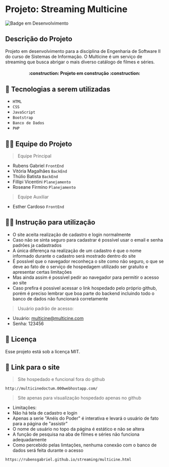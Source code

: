 # Projeto: Streaming Multicine
![Badge em Desenvolvimento](http://img.shields.io/static/v1?label=STATUS&message=EM%20DESENVOLVIMENTO&color=GREEN&style=for-the-badge)
## Descrição do Projeto
<p> Projeto em desenvolvimento para a disciplina de Engenharia de Software II do curso de Sistemas de Informação. O Multicine é um serviço de streaming que busca abrigar o mais diverso catálogo de filmes e séries. </p>

  <h4 align="center"> 
    :construction:  Projeto em construção  :construction:
    </h4>

## 🚀 Tecnologias a serem utilizadas
- ``HTML``
- ``CSS``
- ``JavaScript``
- ``Bootstrap``
- ``Banco de Dados``
- ``PHP``

## 👨‍💻 Equipe do Projeto
> Equipe Principal
- Rubens Gabriel  ``FrontEnd``
- Vitória Magalhães  ``BackEnd``
- Thúlio Batista  ``BackEnd``
- Fillipi Vicentini  ``Planejamento``
- Roseane Firmino  ``Planejamento``
> Equipe Auxiliar
- Esther Cardoso  ``FrontEnd``

## 💁🏻 Instrução para utilização  
- O site aceita realização de cadastro e login normalmente
- Caso não se sinta seguro para cadastrar é possível usar o email e senha padrões ja cadastrados
- A única diferença na realização de um cadastro é que o nome informado durante o cadastro será mostrado dentro do site
- É possível que o navegador reconheça o site como não seguro, o que se deve ao fato de o serviço de hospedagem utilizado ser gratuito e apresentar certas limitações
- Mas ainda assim é possível pedir ao navegador para permitir o acesso ao site
- Caso prefira é possivel acessar o link hospedado pelo próprio github, porém é preciso lembrar que boa parte do backend incluindo todo o banco de dados não funcionará corretamente
> Usuário padrão de acesso:
- Usuário: multicine@multicine.com
- Senha: 123456

## :memo: Licença

Esse projeto está sob a licença MIT.

## 🔗 Link para o site
> Site hospedado e funcional fora do github
```
http://multicinedoctum.000webhostapp.com/
```
> Site apenas para visualização hospedado apenas no github
- Limitações:
- Não há tela de cadastro e login
- Apenas a serie "Anéis do Poder" é interativa e levará o usuário de fato para a página de "assistir"
- O nome de usuário no topo da página é estático e não se altera
- A função de pesquisa na aba de filmes e séries não funciona adequadamente
- Como percebido pelas limtações, nenhuma conexão com o banco de dados será feita durante o acesso
```
https://rubensgabriel.github.io/streaming/multicine.html
```
